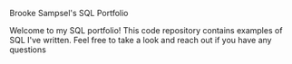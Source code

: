 Brooke Sampsel's SQL Portfolio

Welcome to my SQL portfolio! This code repository contains examples of SQL I've written. Feel free to take a look and reach out if you have any questions
